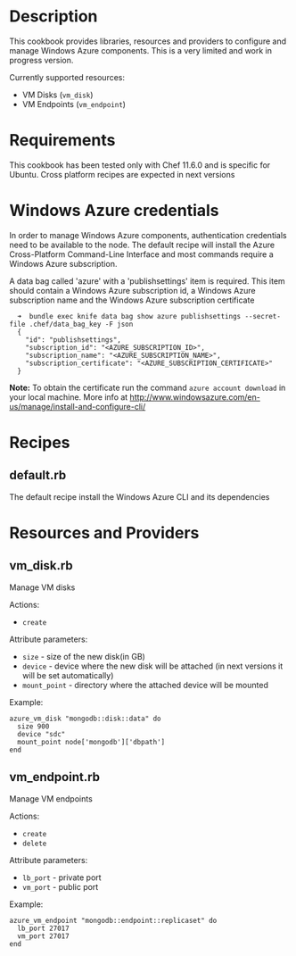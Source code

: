 Description
===========
  This cookbook provides libraries, resources and providers to configure and manage Windows Azure components.
  This is a very limited and work in progress version. 
  
  Currently supported resources:

  * VM Disks (`vm_disk`)
  * VM Endpoints (`vm_endpoint`)


Requirements
============
  This cookbook has been tested only with Chef 11.6.0 and is specific for Ubuntu. Cross platform recipes are expected in next versions


Windows Azure credentials
=========================
  In order to manage Windows Azure components, authentication credentials need to be available to the node. 
  The default recipe will install the Azure Cross-Platform Command-Line Interface and most commands require a Windows Azure subscription.

  A data bag called 'azure' with a 'publishsettings' item is required. This item should contain a Windows Azure subscription id,
  a Windows Azure subscription name and the Windows Azure subscription certificate
  
      ➜  bundle exec knife data bag show azure publishsettings --secret-file .chef/data_bag_key -F json
      {
        "id": "publishsettings",
        "subscription_id": "<AZURE_SUBSCRIPTION_ID>",
        "subscription_name": "<AZURE_SUBSCRIPTION_NAME>",
        "subscription_certificate": "<AZURE_SUBSCRIPTION_CERTIFICATE>"
      }

  **Note:** To obtain the certificate run the command `azure account download` in your local machine. More info at <http://www.windowsazure.com/en-us/manage/install-and-configure-cli/>


Recipes
=======

default.rb
----------
The default recipe install the Windows Azure CLI and its dependencies


Resources and Providers
=======================

vm_disk.rb
----------
Manage VM disks

Actions:

  * `create`

Attribute parameters:

  * `size` - size of the new disk(in GB)
  * `device` - device where the new disk will be attached (in next versions it will be set automatically)
  * `mount_point` - directory where the attached device will be mounted

Example:

    azure_vm_disk "mongodb::disk::data" do
      size 900 
      device "sdc"
      mount_point node['mongodb']['dbpath']
    end


vm_endpoint.rb
--------------

Manage VM endpoints

Actions:
  
  * `create`
  * `delete`

Attribute parameters:

  * `lb_port` - private port
  * `vm_port` - public port

Example:

    azure_vm_endpoint "mongodb::endpoint::replicaset" do
      lb_port 27017
      vm_port 27017
    end

